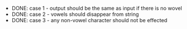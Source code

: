 - DONE: case 1 - output should be the same as input if there is no wovel
- DONE: case 2 - vowels should disappear from string
- DONE: case 3 - any non-vowel character should not be effected